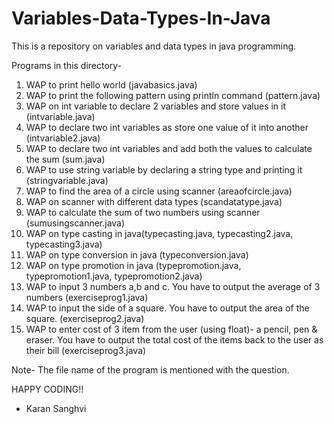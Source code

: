 # Variables-Data-Types-In-Java
This is a repository on variables and data types in java programming. 

Programs in this directory-
1. WAP to print hello world (javabasics.java)
2. WAP to print the following pattern using println command (pattern.java)
3. WAP on int variable to declare 2 variables and store values in it (intvariable.java)
4. WAP to declare two int variables as store one value of it into another (intvariable2.java)
5. WAP to declare two int variables and add both the values to calculate the sum (sum.java)
6. WAP to use string variable by declaring a string type and printing it (stringvariable.java)
7. WAP to find the area of a circle using scanner (areaofcircle.java)
8. WAP on scanner with different data types (scandatatype.java)
9. WAP to calculate the sum of two numbers using scanner (sumusingscanner.java)
10. WAP on type casting in java(typecasting.java, typecasting2.java, typecasting3.java)
11. WAP on type conversion in java (typeconversion.java)
12. WAP on type promotion in java (typepromotion.java, typepromotion1.java, typepromotion2.java)
13. WAP to input 3 numbers a,b and c. You have to output the average of 3 numbers (exerciseprog1.java)
14. WAP to input the side of a square. You have to output the area of the square. (exerciseprog2.java)
15. WAP to enter cost of 3 item from the user (using float)- a pencil, pen & eraser. You have to output the total cost of the items back to the user as their bill (exerciseprog3.java)

Note- The file name of the program is mentioned with the question. 

HAPPY CODING!!

- Karan Sanghvi
